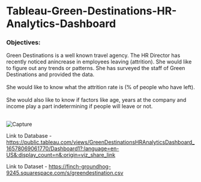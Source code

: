 # Tableau-Green-Destinations-HR-Analytics-Dashboard

### Objectives:

Green Destinations is a well known travel agency. The HR Director has recently noticed anincrease in employees leaving (attrition). She would like to figure out any trends or patterns. She has surveyed the staff of Green Destinations and provided the data.
<br />
<br />
She would like to know what the attrition rate is (% of people who have left).
<br />
<br />
She would also like to know if factors like age, years at the company and income play a part indetermining if people will leave or not.
<br />
<br />

![Capture](https://user-images.githubusercontent.com/40834093/179002755-c249d063-b50a-4d32-9901-3c5666871c1d.PNG)

Link to Database - https://public.tableau.com/views/GreenDestinationsHRAnalyticsDashboard_16578069061770/Dashboard1?:language=en-US&:display_count=n&:origin=viz_share_link

Link to Dataset - https://finch-groundhog-9245.squarespace.com/s/greendestination.csv
